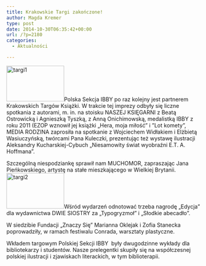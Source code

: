 ```yaml
---
title: Krakowskie Targi zakończone!
author: Magda Kremer
type: post
date: 2014-10-30T06:35:42+00:00
url: /?p=2180
categories:
  - Aktualności

---
```

<a href="http://www.ibby.pl/wp-content/uploads/2014/10/targi1.jpg" rel="lightbox[2180]"><img class="alignleft wp-image-2197 size-thumbnail" src="http://www.ibby.pl/wp-content/uploads/2014/10/targi1-150x93.jpg" alt="targi1" width="150" height="93" srcset="http://www.ibby.pl/wp-content/uploads/2014/10/targi1-150x93.jpg 150w, http://www.ibby.pl/wp-content/uploads/2014/10/targi1-300x187.jpg 300w, http://www.ibby.pl/wp-content/uploads/2014/10/targi1.jpg 800w" sizes="(max-width: 150px) 100vw, 150px" /></a>Polska Sekcja IBBY po raz kolejny jest partnerem Krakowskich Targów Książki. W trakcie tej imprezy odbyły się liczne spotkania z autorami, m. in. na stoisku NASZEJ KSIĘGARNI z Beatą Ostrowicką i Agnieszką Tyszką, z Anną Onichimowską, medalistką IBBY z roku 2011 (EZOP wznowił jej książki „Hera, moja miłość” i ”Lot komety”, MEDIA RODZINA zaprosiła na spotkanie z Wojciechem Widłakiem i Elżbietą Wasiuczyńską, twórcami Pana Kuleczki, prezentując też wystawę ilustracji Aleksandry Kucharskiej-Cybuch „Niesamowity świat wyobraźni E.T. A. Hoffmana”.
  
Szczególną niespodziankę sprawił nam MUCHOMOR, zapraszając Jana Pieńkowskiego, artystę na stałe mieszkającego w Wielkiej Brytanii. <a href="http://www.ibby.pl/wp-content/uploads/2014/10/targi2.jpg" rel="lightbox[2180]"><img class="alignright wp-image-2198 size-thumbnail" src="http://www.ibby.pl/wp-content/uploads/2014/10/targi2-150x93.jpg" alt="targi2" width="150" height="93" srcset="http://www.ibby.pl/wp-content/uploads/2014/10/targi2-150x93.jpg 150w, http://www.ibby.pl/wp-content/uploads/2014/10/targi2-300x187.jpg 300w, http://www.ibby.pl/wp-content/uploads/2014/10/targi2.jpg 800w" sizes="(max-width: 150px) 100vw, 150px" /></a>Wśród wydarzeń odnotować trzeba nagrodę „Edycja” dla wydawnictwa DWIE SIOSTRY za „Typogryzmoł” i „Słodkie abecadło”.
  
W siedzibie Fundacji „Znaczy Się” Marianna Oklejak i Zofia Stanecka poprowadziły, w ramach festiwalu Conrada, warsztaty plastyczne.
  
Wkładem targowym Polskiej Sekcji IBBY  były dwugodzinne wykłady dla bibliotekarzy i studentów. Nasze prelegentki skupiły się na współczesnej polskiej ilustracji i zjawiskach literackich, w tym biblioterapii.

